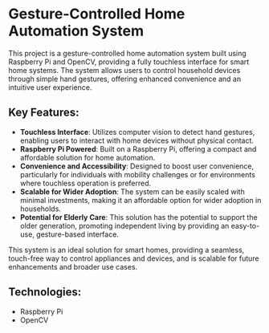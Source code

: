 # Gesture-Controlled Home Automation System

This project is a gesture-controlled home automation system built using Raspberry Pi and OpenCV, providing a fully touchless interface for smart home systems. The system allows users to control household devices through simple hand gestures, offering enhanced convenience and an intuitive user experience.

## Key Features:
- **Touchless Interface**: Utilizes computer vision to detect hand gestures, enabling users to interact with home devices without physical contact.
- **Raspberry Pi Powered**: Built on a Raspberry Pi, offering a compact and affordable solution for home automation.
- **Convenience and Accessibility**: Designed to boost user convenience, particularly for individuals with mobility challenges or for environments where touchless operation is preferred.
- **Scalable for Wider Adoption**: The system can be easily scaled with minimal investments, making it an affordable option for wider adoption in households.
- **Potential for Elderly Care**: This solution has the potential to support the older generation, promoting independent living by providing an easy-to-use, gesture-based interface.

This system is an ideal solution for smart homes, providing a seamless, touch-free way to control appliances and devices, and is scalable for future enhancements and broader use cases.

## Technologies:
- Raspberry Pi
- OpenCV
